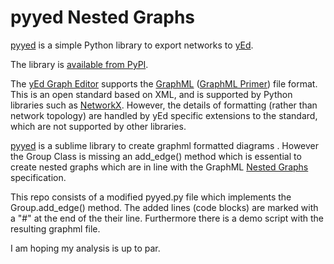 # pyyed Nested Graphs

[pyyed](https://github.com/jamesscottbrown/pyyed) is a simple Python library to export networks to [yEd](http://www.yworks.com/en/products_yed_about.html).

The library is [available from PyPI](https://pypi.org/project/pyyed/).

The [yEd Graph Editor](https://www.yworks.com/products/yed) supports the [GraphML](http://graphml.graphdrawing.org/) ([GraphML Primer](http://graphml.graphdrawing.org/primer/graphml-primer.html)) file format. 
This is an open standard based on XML, and is supported by Python libraries such as [NetworkX](https://networkx.github.io/).
However, the details of formatting (rather than network topology) are handled by yEd specific extensions to the standard, which are not supported by other libraries.
 
[pyyed](https://github.com/jamesscottbrown/pyyed) is a sublime library to create graphml formatted diagrams .  However the Group Class is missing an add_edge() method which is essential to create nested graphs which are in line with the GraphML [Nested Graphs](http://graphml.graphdrawing.org/primer/graphml-primer.html#Nested) specification.

This repo consists of a modified pyyed.py file which implements the Group.add_edge() method.  The added lines (code blocks) are marked with a "#" at the end of the their line.
Furthermore there is a demo script with the resulting graphml file.

I am hoping my analysis is up to par. 


